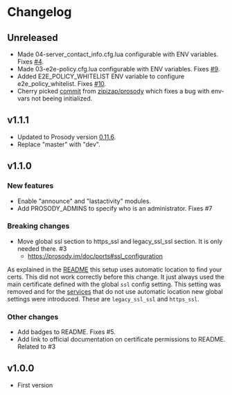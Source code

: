 # Changelog

## Unreleased

* Made 04-server_contact_info.cfg.lua configurable with ENV variables. Fixes [#4](https://github.com/SaraSmiseth/prosody/issues/4).
* Made 03-e2e-policy.cfg.lua configurable with ENV variables. Fixes [#9](https://github.com/SaraSmiseth/prosody/issues/9).
* Added E2E_POLICY_WHITELIST ENV variable to configure e2e_policy_whitelist. Fixes [#10](https://github.com/SaraSmiseth/prosody/issues/10).
* Cherry picked [commit](https://github.com/zipizap/prosody/commit/fa13a990a1b87745ae5f5fe8297cb0669f9e8779) from [zipizap/prosody](https://github.com/zipizap/prosody) which fixes a bug with env-vars not beeing initialized.

## v1.1.1

* Updated to Prosody version [0.11.6](https://blog.prosody.im/prosody-0.11.6-released/).
* Replace "master" with "dev".

## v1.1.0

### New features

* Enable "announce" and "lastactivity" modules.
* Add PROSODY_ADMINS to specify who is an administrator. Fixes #7

### Breaking changes

* Move global ssl section to https_ssl and legacy_ssl_ssl section. It is only needed there. #3
  * <https://prosody.im/doc/ports#ssl_configuration>

As explained in the [README](https://github.com/SaraSmiseth/prosody#ssl-certificates) this setup uses automatic location to find your certs. This did not work correctly before this change. It just always used the main certificate defined with the global `ssl` config setting. This setting was removed and for the [services](https://prosody.im/doc/certificates#service_certificates) that do not use automatic location new global settings were introduced. These are `legacy_ssl_ssl` and `https_ssl`.

### Other changes

* Add badges to README. Fixes #5.
* Add link to official documentation on certificate permissions to README. Related to #3

## v1.0.0

* First version
